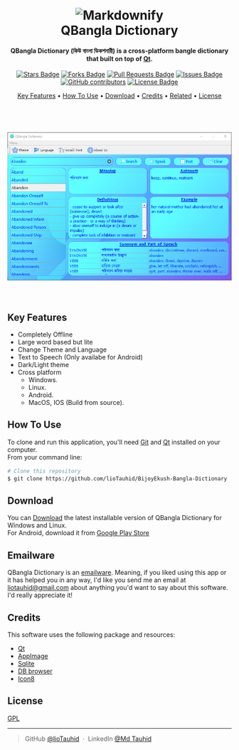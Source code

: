 
<h1 align="center">
  <br>
  <a><img src="https://raw.githubusercontent.com/lioTauhid/QBangla-Dictionary/main/external_assets/logo.png" alt="Markdownify" width="200"></a>
  <br>
  QBangla Dictionary
  <br>
</h1>

<h4 align="center">QBangla Dictionary (কিউ বাংলা ডিকশনারী) is a cross-platform bangle dictionary that built on top of <a href="https://www.qt.io/" target="_blank">Qt</a>.</h4>
<div align="center">
<a href="https://github.com/lioTauhid/QBangla-Dictionary/stargazers"><img src="https://img.shields.io/github/stars/lioTauhid/QBangla-Dictionary" alt="Stars Badge"/></a>
<a href="https://github.com/lioTauhid/QBangla-Dictionary/network/members"><img src="https://img.shields.io/github/forks/lioTauhid/QBangla-Dictionary" alt="Forks Badge"/></a>
<a href="https://github.com/lioTauhid/QBangla-Dictionary/pulls"><img src="https://img.shields.io/github/issues-pr/lioTauhid/QBangla-Dictionary" alt="Pull Requests Badge"/></a>
<a href="https://github.com/lioTauhid/QBangla-Dictionary/issues"><img src="https://img.shields.io/github/issues/lioTauhid/QBangla-Dictionary" alt="Issues Badge"/></a>
<a href="https://github.com/lioTauhid/QBangla-Dictionary/graphs/contributors"><img alt="GitHub contributors" src="https://img.shields.io/github/contributors/lioTauhid/QBangla-Dictionary?color=2b9348"></a>
<a href="https://github.com/lioTauhid/QBangla-Dictionary/blob/master/LICENSE"><img src="https://img.shields.io/github/license/lioTauhid/QBangla-Dictionary?color=2b9348" alt="License Badge"/></a>
</div>
<p align="center">
  <a href="#key-features">Key Features</a> •
  <a href="#how-to-use">How To Use</a> •
  <a href="#download">Download</a> •
  <a href="#credits">Credits</a> •
  <a href="#related">Related</a> •
  <a href="#license">License</a>
</p>
<h1 align="center">
  <br>
  <a><img src="https://raw.githubusercontent.com/lioTauhid/QBangla-Dictionary/main/external_assets/Screenshot.png"></a>
  <br>
  <br>
</h1>

## Key Features

* Completely Offline
* Large word based but lite
* Change Theme and Language
* Text to Speech (Only availabe for Android)
* Dark/Light theme
* Cross platform
  - Windows.
  - Linux.
  - Android.
  - MacOS, IOS (Build from source).


## How To Use

To clone and run this application, you'll need [Git](https://git-scm.com) and [Qt](https://www.qt.io/) installed on your computer. \
From your command line:

```bash
# Clone this repository
$ git clone https://github.com/lioTauhid/BijoyEkush-Bangla-Dictionary
```

## Download

You can [Download](https://github.com/lioTauhid/QBangla-Dictionary/releases) the latest installable version of QBangla Dictionary for Windows and Linux.\
For Android, download it from [Google Play Store](https://play.google.com/store/apps/details?id=lio.tauhid.bijoyekush)

## Emailware

QBangla Dictionary is an [emailware](https://en.wiktionary.org/wiki/emailware). Meaning, if you liked using this app or it has helped you in any way, I'd like you send me an email at <liotauhid@gmail.com> about anything you'd want to say about this software. I'd really appreciate it!

## Credits

This software uses the following package and resources:

- [Qt](https://www.qt.io/)
- [AppImage](https://github.com/probonopd/linuxdeployqt)
- [Sqlite](https://www.sqlite.org/index.html)
- [DB browser](https://sqlitebrowser.org/)
- [Icon8](https://icons8.com/)

## License

[GPL](https://raw.githubusercontent.com/lioTauhid/QBangla-Dictionary/main/LICENSE.txt)

---

> GitHub [@lioTauhid](https://github.com/lioTauhid) &nbsp;&middot;&nbsp;
> LinkedIn [@Md Tauhid](https://www.linkedin.com/in/md-tauhid-5861b8140/)

